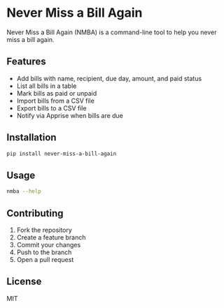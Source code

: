 # Never Miss a Bill Again

Never Miss a Bill Again (NMBA) is a command-line tool to help you never miss a bill again.

## Features

- Add bills with name, recipient, due day, amount, and paid status
- List all bills in a table
- Mark bills as paid or unpaid
- Import bills from a CSV file
- Export bills to a CSV file
- Notify via Apprise when bills are due

## Installation

```bash
pip install never-miss-a-bill-again
```

## Usage

```bash
nmba --help
```

## Contributing

1. Fork the repository
2. Create a feature branch
3. Commit your changes
4. Push to the branch
5. Open a pull request

## License

MIT
